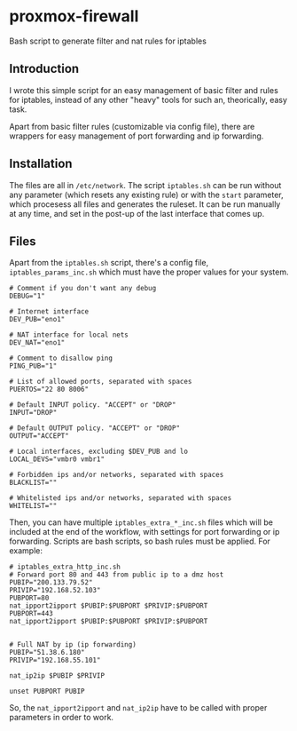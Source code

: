# proxmox-firewall
Bash script to generate filter and nat rules for iptables

## Introduction
I wrote this simple script for an easy management of basic filter and rules for iptables, instead of any other "heavy" tools for such an, theorically, easy task.

Apart from basic filter rules (customizable via config file), there are wrappers for easy management of port forwarding and ip forwarding.

## Installation
The files are all in <code>/etc/network</code>. The script <code>iptables.sh</code> can be run without any parameter (which resets any existing rule) or with the <code>start</code> parameter, which procesess all files and generates the ruleset. It can be run manually at any time, and set in the post-up of the last interface that comes up.

## Files
Apart from the <code>iptables.sh</code> script, there's a config file, <code>iptables_params_inc.sh</code> which must have the proper values for your system. 

```
# Comment if you don't want any debug
DEBUG="1"

# Internet interface
DEV_PUB="eno1"

# NAT interface for local nets
DEV_NAT="eno1"

# Comment to disallow ping
PING_PUB="1"

# List of allowed ports, separated with spaces
PUERTOS="22 80 8006"

# Default INPUT policy. "ACCEPT" or "DROP"
INPUT="DROP"

# Default OUTPUT policy. "ACCEPT" or "DROP"
OUTPUT="ACCEPT"

# Local interfaces, excluding $DEV_PUB and lo
LOCAL_DEVS="vmbr0 vmbr1"

# Forbidden ips and/or networks, separated with spaces
BLACKLIST=""

# Whitelisted ips and/or networks, separated with spaces
WHITELIST=""
```

Then, you can have multiple <code>iptables_extra_*_inc.sh</code> files which will be included at the end of the workflow, with settings for port forwarding or ip forwarding. Scripts are bash scripts, so bash rules must be applied. For example:

```
# iptables_extra_http_inc.sh
# Forward port 80 and 443 from public ip to a dmz host
PUBIP="200.133.79.52"
PRIVIP="192.168.52.103"
PUBPORT=80
nat_ipport2ipport $PUBIP:$PUBPORT $PRIVIP:$PUBPORT
PUBPORT=443
nat_ipport2ipport $PUBIP:$PUBPORT $PRIVIP:$PUBPORT


# Full NAT by ip (ip forwarding)
PUBIP="51.38.6.180"
PRIVIP="192.168.55.101"

nat_ip2ip $PUBIP $PRIVIP

unset PUBPORT PUBIP

```

So, the <code>nat_ipport2ipport</code> and <code>nat_ip2ip</code> have to be called with proper parameters in order to work.

